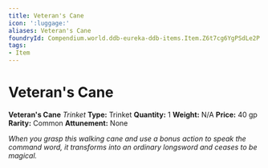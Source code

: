 ```yaml
---
title: Veteran's Cane
icon: ':luggage:'
aliases: Veteran's Cane
foundryId: Compendium.world.ddb-eureka-ddb-items.Item.Z6t7cg6YgPSdLe2P
tags:
- Item
---
```


# Veteran's Cane

**Veteran's Cane**
_Trinket_
**Type:** Trinket
**Quantity:** 1
**Weight:** N/A
**Price:** 40 gp
**Rarity:** Common
**Attunement:** None

*When you grasp this walking cane and use a bonus action to speak the command word, it transforms into an ordinary longsword and ceases to be magical.*